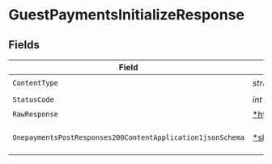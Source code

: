 # GuestPaymentsInitializeResponse


## Fields

| Field                                                                                                                                               | Type                                                                                                                                                | Required                                                                                                                                            | Description                                                                                                                                         |
| --------------------------------------------------------------------------------------------------------------------------------------------------- | --------------------------------------------------------------------------------------------------------------------------------------------------- | --------------------------------------------------------------------------------------------------------------------------------------------------- | --------------------------------------------------------------------------------------------------------------------------------------------------- |
| `ContentType`                                                                                                                                       | *string*                                                                                                                                            | :heavy_check_mark:                                                                                                                                  | N/A                                                                                                                                                 |
| `StatusCode`                                                                                                                                        | *int*                                                                                                                                               | :heavy_check_mark:                                                                                                                                  | N/A                                                                                                                                                 |
| `RawResponse`                                                                                                                                       | [*http.Response](https://pkg.go.dev/net/http#Response)                                                                                              | :heavy_minus_sign:                                                                                                                                  | N/A                                                                                                                                                 |
| `OnepaymentsPostResponses200ContentApplication1jsonSchema`                                                                                          | [*shared.OnepaymentsPostResponses200ContentApplication1jsonSchema](../../models/shared/onepaymentspostresponses200contentapplication1jsonschema.md) | :heavy_minus_sign:                                                                                                                                  | Payment token retrieved                                                                                                                             |